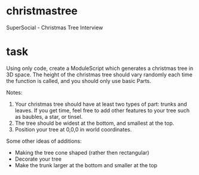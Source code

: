 # christmastree
SuperSocial - Christmas Tree Interview

# task
Using only code, create a ModuleScript which generates a christmas tree in 3D space. The height of the christmas tree should vary randomly each time the function is called, and you should only use basic Parts.

Notes:
1. Your christmas tree should have at least two types of part: trunks and leaves. If you get time, feel free to add other features to your tree such as baubles, a star, or tinsel.
2. The tree should be widest at the bottom, and smallest at the top.
3. Position your tree at 0,0,0 in world coordinates.

Some other ideas of additions:
- Making the tree cone shaped (rather then rectangular)
- Decorate your tree
- Make the trunk larger at the bottom and smaller at the top
